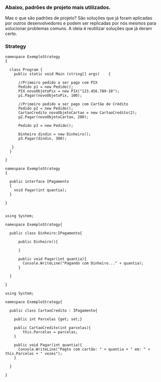 ### Abaixo, padrões de projeto mais utilizados.

 Mas o que são padrões de projeto? São soluções que já foram aplicadas por outros 
 desenvolvedores e podem ser replicadas por nós mesmos para solucionar problemas comuns. 
 A ideia é reutilizar soluções que já deram certo.


### Strategy

```
namespace ExemploStrategy
{

  class Program {
    public static void Main (string[] args)    {
      
      //Primeiro pedido a ser pago com PIX
      Pedido p1 = new Pedido();
      PIX novoObjetoPix = new PIX("123.456.789-10");
      p1.Pagar(novoObjetoPix, 100);

      //Primeiro pedido a ser pago com Cartão de Crédito
      Pedido p2 = new Pedido();
      CartaoCredito novoObjetoCartao = new CartaoCredito(2);
      p2.Pagar(novoObjetoCartao, 200);

      Pedido p3 = new Pedido();

      Dinheiro dindin = new Dinheiro();
      p3.Pagar(dindin, 300);
      
   }
  }

}
```

```
namespace ExemploStrategy
{

  public interface IPagamento
  {
    void Pagar(int quantia);
  }
  
}

```

```

using System;

namespace ExemploStrategy{

  public class Dinheiro:IPagamento{

      public Dinheiro(){
        
      }

      public void Pagar(int quantia){
        Console.WriteLine("Pagando com Dinheiro..." + quantia);
      }
    
  }

}

```

```
using System;

namespace ExemploStrategy{

  public class CartaoCredito : IPagamento{

    public int Parcelas {get; set;}
    
    public CartaoCredito(int parcelas){
        this.Parcelas = parcelas;
    }
    
    public void Pagar(int quantia){
      Console.WriteLine("Pagto com cartão: " + quantia + " em: " + this.Parcelas + " vezes");
    }
    
  }

}

```


